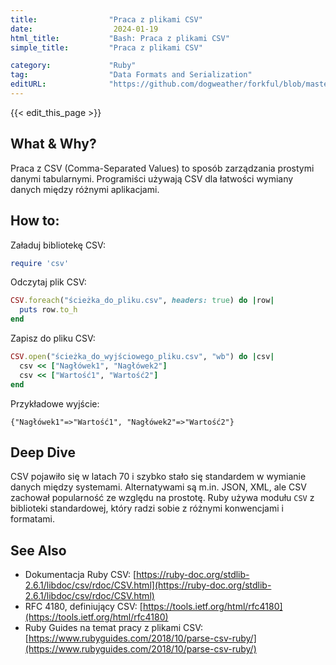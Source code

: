 ```yaml
---
title:                "Praca z plikami CSV"
date:                  2024-01-19
html_title:           "Bash: Praca z plikami CSV"
simple_title:         "Praca z plikami CSV"

category:             "Ruby"
tag:                  "Data Formats and Serialization"
editURL:              "https://github.com/dogweather/forkful/blob/master/content/pl/ruby/working-with-csv.md"
---
```


{{< edit_this_page >}}

## What & Why?
Praca z CSV (Comma-Separated Values) to sposób zarządzania prostymi danymi tabularnymi. Programiści używają CSV dla łatwości wymiany danych między różnymi aplikacjami.

## How to:
Załaduj bibliotekę CSV:
```Ruby
require 'csv'
```

Odczytaj plik CSV:
```Ruby
CSV.foreach("ścieżka_do_pliku.csv", headers: true) do |row|
  puts row.to_h
end
```

Zapisz do pliku CSV:
```Ruby
CSV.open("ścieżka_do_wyjściowego_pliku.csv", "wb") do |csv|
  csv << ["Nagłówek1", "Nagłówek2"]
  csv << ["Wartość1", "Wartość2"]
end
```

Przykładowe wyjście:
```
{"Nagłówek1"=>"Wartość1", "Nagłówek2"=>"Wartość2"}
```

## Deep Dive
CSV pojawiło się w latach 70 i szybko stało się standardem w wymianie danych między systemami. Alternatywami są m.in. JSON, XML, ale CSV zachował popularność ze względu na prostotę. Ruby używa modułu `CSV` z biblioteki standardowej, który radzi sobie z różnymi konwencjami i formatami.

## See Also
- Dokumentacja Ruby CSV: [https://ruby-doc.org/stdlib-2.6.1/libdoc/csv/rdoc/CSV.html](https://ruby-doc.org/stdlib-2.6.1/libdoc/csv/rdoc/CSV.html)
- RFC 4180, definiujący CSV: [https://tools.ietf.org/html/rfc4180](https://tools.ietf.org/html/rfc4180)
- Ruby Guides na temat pracy z plikami CSV: [https://www.rubyguides.com/2018/10/parse-csv-ruby/](https://www.rubyguides.com/2018/10/parse-csv-ruby/)
